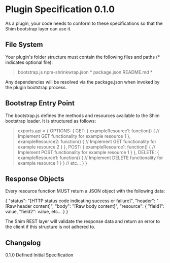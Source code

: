 Plugin Specification 0.1.0
==========================

As a plugin, your code needs to conform to these specifications so that the Shim bootstrap layer can use it.

File System
-----------

Your plugin's folder structure must contain the following files and paths (* indicates optional file):

> bootstrap.js
> npm-shrinkwrap.json *
> package.json
> README.md *

Any dependencies will be resolved via the package.json when invoked by the plugin bootstrap process.

Bootstrap Entry Point
---------------------

The bootstrap.js defines the methods and resources available to the Shim bootstrap loader.  It is structured as follows:

> exports.api = {
>   OPTIONS: {
>     GET: {
>       exampleResource1: function() { 
>         // Implement GET functionality for example resource 1
>       },
>       exampleResource2: function() { 
>         // Implement GET functionality for example resource 2
>       }
>     },
>     POST: {
>       exampleResource1: function() {
>         // Implement POST functionality for example resource 1
>       }
>     },
>     DELETE: {
>       exampleResource1: function() {
>         // Implement DELETE functionality for example resource 1
>       }
>     }
>     // etc...
>   }
> }

Response Objects
----------------

Every resource function MUST return a JSON object with the following data:

{
  "status": "[HTTP status code indicating success or failure]",
  "header": "[Raw header content]",
  "body": "[Raw body content]",
  "resource": {
	"field1": value,
	"field2": value,
	etc...
  }
}

The Shim REST layer will validate the response data and return an error to the client if this structure is not adhered to.

Changelog
---------

0.1.0 Defined Initial Specification